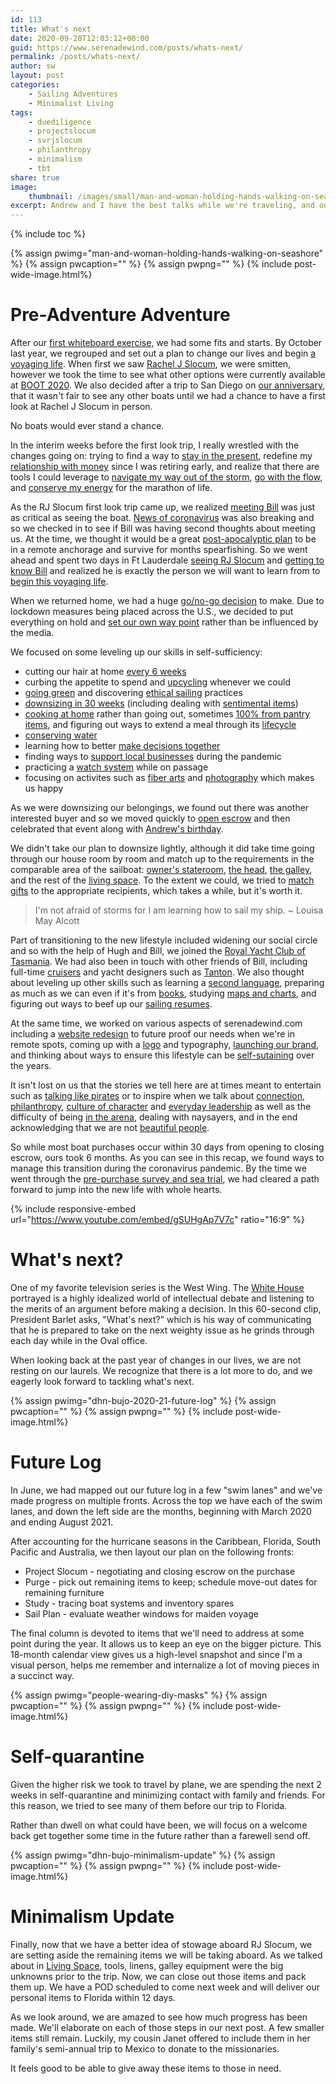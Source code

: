 ```yaml
---
id: 113
title: What's next
date: 2020-09-28T12:03:12+00:00
guid: https://www.serenadewind.com/posts/whats-next/
permalink: /posts/whats-next/
author: sw
layout: post
categories:
    - Sailing Adventures
    - Minimalist Living
tags:
    - duediligence
    - projectslocum
    - svrjslocum
    - philanthropy
    - minimalism
    - tbt
share: true
image:
    thumbnail: /images/small/man-and-woman-holding-hands-walking-on-seashore.jpg 
excerpt: Andrew and I have the best talks while we're traveling, and our discussion while flying back from Ft Lauderdale was no different. We took stock of where we are and began to explore what's next for us.
---
```

{% include toc %}

{% assign pwimg="man-and-woman-holding-hands-walking-on-seashore" %}
{% assign pwcaption="" %}
{% assign pwpng="" %}
{% include post-wide-image.html%}

# Pre-Adventure Adventure

After our [first whiteboard exercise](/posts/time-to-go-to-the-whiteboard/), we had some fits and starts. By October last year, we regrouped and set out a plan to change our lives and begin [a voyaging life](/posts/sailing-around-the-world/). When first we saw [Rachel J Slocum](/posts/when-first-we-saw-rachel-j-slocum/), we were smitten, however we took the time to see what other options were currently available at [BOOT 2020](/posts/boot-2020/). We also decided after a trip to San Diego on [our anniversary](/posts/happy-anniversary/), that it wasn't fair to see any other boats until we had a chance to have a first look at Rachel J Slocum in person. 

No boats would ever stand a chance.

In the interim weeks before the first look trip, I really wrestled with the changes going on: trying to find a way to [stay in the present](/posts/past-present-and-future/), redefine my [relationship with money](/posts/relationship-with-money/) since I was retiring early, and realize that there are tools I could leverage to [navigate my way out of the storm](/posts/eye-of-the-storm/), [go with the flow](/posts/going-with-the-flow/), and [conserve my energy](/posts/selectively-social/) for the marathon of life. 

As the RJ Slocum first look trip came up, we realized [meeting Bill](/posts/project-slocum-part-1/) was just as critical as seeing the boat. [News of coronavirus](/posts/project-slocum-part-2/) was also breaking and so we checked in to see if Bill was having second thoughts about meeting us. At the time, we thought it would be a great [post-apocalyptic plan](/posts/project-slocum-part-3/) to be in a remote anchorage and survive for months spearfishing. So we went ahead and spent two days in Ft Lauderdale [seeing RJ Slocum](/posts/project-slocum-part-4/) and [getting to know Bill](/posts/project-slocum-part-5/) and realized he is exactly the person we will want to learn from to [begin this voyaging life](/posts/climb-until-you-fall/).

When we returned home, we had a huge [go/no-go decision](/posts/go-no-go-decision/) to make. Due to lockdown measures being placed across the U.S., we decided to put everything on hold and [set our own way point](/posts/set-your-waypoint/) rather than be influenced by the media. 

We focused on some leveling up our skills in self-sufficiency: 

 - cutting our hair at home [every 6 weeks](/posts/every-6-weeks/) 
 - curbing the appetite to spend and [upcycling](/posts/upcycle-r-us/) whenever we could
 - [going green](/posts/going-green/) and discovering [ethical sailing](/posts/ethical-sailing/) practices
 - [downsizing in 30 weeks](/posts/30-weeks-to-minimalism/) (including dealing with [sentimental items](/posts/throw-back/))
 - [cooking at home](/posts/cook-now-explore-later/) rather than going out, sometimes [100% from pantry items](/posts/canned-food-recipes/), and figuring out ways to extend a meal through its [lifecycle](/posts/lifecycle-of-ingredients/)
 - [conserving water](/posts/water-water-everywhere/) 
 - learning how to better [make decisions together](/posts/free-will-or-fate/)
 - finding ways to [support local businesses](/posts/support-local/) during the pandemic
 - practicing a [watch system](/posts/seattle/) while on passage
 - focusing on activites such as [fiber arts](/posts/lavender-and-sage/) and [photography](/posts/shutterbug/) which makes us happy

As we were downsizing our belongings, we found out there was another interested buyer and so we moved quickly to [open escrow](/posts/project-slocum-update/) and then celebrated that event along with [Andrew's birthday](/posts/happy-birthday/).

We didn't take our plan to downsize lightly, although it did take time going through our house room by room and match up to the requirements in the comparable area of the sailboat: [owner's stateroom](/posts/packing-light/), [the head](/posts/boat-head/), [the galley](/posts/sea-foodie/), and the rest of the [living space](/posts/living-space/). To the extent we could, we tried to [match gifts](/posts/matching-gifts/) to the appropriate recipients, which takes a while, but it's worth it.  

>I'm not afraid of storms for I am learning how to sail my ship. ~ Louisa May Alcott 

Part of transitioning to the new lifestyle included widening our social circle and so with the help of Hugh and Bill, we joined the [Royal Yacht Club of Tasmania](/posts/yacht-club/). We had also been in touch with other friends of Bill, including full-time [cruisers](/posts/hippo-book/) and yacht designers such as [Tanton](/posts/history/). We also thought about leveling up other skills such as learning a [second language](/posts/second-language/), preparing as much as we can even if it's from [books](/posts/fictional-prep/), studying [maps and charts](/posts/where-and-when/), and figuring out ways to beef up our [sailing resumes](/posts/sailing-resume-part-1/).

At the same time, we worked on various aspects of serenadewind.com including a [website redesign](/posts/website-redesign/) to future proof our needs when we're in remote spots, coming up with a [logo](/posts/new-logo/) and typography, [launching our brand](/posts/branding/), and thinking about ways to ensure this lifestyle can be [self-sutaining](/posts/join-the-crew/) over the years.

It isn't lost on us that the stories we tell here are at times meant to entertain such as [talking like pirates](/posts/talk-like-a-pirate/) or to inspire when we talk about [connection](/posts/linkedin/), [philanthropy](/posts/philanthropy/), [culture of character](/posts/selectively-social/) and [everyday leadership](/posts/lollipop/) as well as the difficulty of being [in the arena](/posts/in-the-arena/), dealing with naysayers, and in the end acknowledging that we are not [beautiful people](/posts/beautiful-people/).

So while most boat purchases occur within 30 days from opening to closing escrow, ours took 6 months. As you can see in this recap, we found ways to manage this transition during the coronavirus pandemic. By the time we went through the [pre-purchase survey and sea trial](/posts/survey-sea-trial-part-1/), we had cleared a path forward to jump into the new life with whole hearts.

{% include responsive-embed url="https://www.youtube.com/embed/gSUHgAp7V7c" ratio="16:9" %}

# What's next?

One of my favorite television series is the West Wing. The [White House](https://www.youtube.com/watch?v=DUwm6WJRPIQ) portrayed is a highly idealized world of intellectual debate and listening to the merits of an argument before making a decision. In this 60-second clip, President Barlet asks, "What's next?" which is his way of communicating that he is prepared to take on the next weighty issue as he grinds through each day while in the Oval office. 

When looking back at the past year of changes in our lives, we are not resting on our laurels. We recognize that there is a lot more to do, and we eagerly look forward to tackling what's next.

{% assign pwimg="dhn-bujo-2020-21-future-log" %}
{% assign pwcaption="" %}
{% assign pwpng="" %}
{% include post-wide-image.html%}

# Future Log

In June, we had mapped out our future log in a few "swim lanes" and we've made progress on multiple fronts. Across the top we have each of the swim lanes, and down the left side are the months, beginning with March 2020 and ending August 2021. 

After accounting for the hurricane seasons in the Caribbean, Florida, South Pacific and Australia, we then layout our plan on the following fronts: 

 - Project Slocum - negotiating and closing escrow on the purchase
 - Purge - pick out remaining items to keep; schedule move-out dates for remaining furniture
 - Study - tracing boat systems and inventory spares
 - Sail Plan - evaluate weather windows for maiden voyage

The final column is devoted to items that we'll need to address at some point during the year. It allows us to keep an eye on the bigger picture. This 18-month calendar view gives us a high-level snapshot and since I'm a visual person, helps me remember and internalize a lot of moving pieces in a succinct way.

{% assign pwimg="people-wearing-diy-masks" %}
{% assign pwcaption="" %}
{% assign pwpng="" %}
{% include post-wide-image.html%}

# Self-quarantine

Given the higher risk we took to travel by plane, we are spending the next 2 weeks in self-quarantine and minimizing contact with family and friends. For this reason, we tried to see many of them before our trip to Florida.

Rather than dwell on what could have been, we will focus on a welcome back get together some time in the future rather than a farewell send off. 

{% assign pwimg="dhn-bujo-minimalism-update" %}
{% assign pwcaption="" %}
{% assign pwpng="" %}
{% include post-wide-image.html%}

# Minimalism Update

Finally, now that we have a better idea of stowage aboard RJ Slocum, we are setting aside the remaining items we will be taking aboard. As we talked about in [Living Space](/posts/living-space/), tools, linens, galley equipment were the big unknowns prior to the trip. Now, we can close out those items and pack them up. We have a POD scheduled to come next week and will deliver our personal items to Florida within 12 days.

As we look around, we are amazed to see how much progress has been made. We'll elaborate on each of those steps in our next post. A few smaller items still remain. Luckily, my cousin Janet offered to include them in her family's semi-annual trip to Mexico to donate to the missionaries. 

It feels good to be able to give away these items to those in need. 
